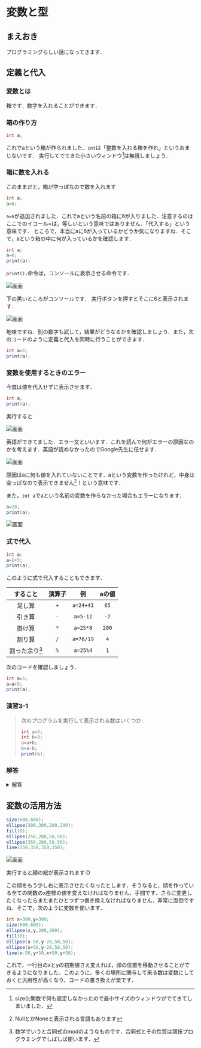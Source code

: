 # 変数と型
## まえおき
プログラミングらしい話になってきます．

## 定義と代入
### 変数とは
箱です．数字を入れることができます．

### 箱の作り方
```java
int a;
```
これでaという箱が作られました．```int```は「整数を入れる箱を作れ」というおまじないです．
実行してでてきた小さいウィンドウ[^1]は無視しましょう．

[^1]:size();関数で何も設定しなかったので最小サイズのウィンドウがでてきてしまいました．

### 箱に数を入れる

このままだと，箱が空っぽなので数を入れます
```java
int a;
a=6;
```
```a=6```が追加されました．これでaという名前の箱に6が入りました．注意するのはここでのイコール=は，等しいという意味ではありません．「代入する」という意味です．
ところで，本当にaに6が入っているかどうか気になりますね．そこで，aという箱の中に何が入っているかを確認します．
```java
int a;
a=6;
print(a);
```
```print();```命令は，コンソールに表示させる命令です．

![画面](img/fig3-1.png "Processingの画面")

下の黒いところがコンソールです．
実行ボタンを押すとそこに6と表示されます．

![画面](img/fig3-2.png "Processingの画面")

地味ですね．別の数字も試して，結果がどうなるかを確認しましょう．また，次のコードのように定義と代入を同時に行うことができます．

```java
int a=6;
print(a);
```


### 変数を使用するときのエラー

今度は値を代入せずに表示させます．

```java
int a;
print(a);
```

実行すると

![画面](img/fig3-3.png "Processingの画面")

英語ができてました．エラー文といいます．これを読んで何がエラーの原因なのかを考えます．英語が読めなかったのでGoogle先生に任せます．

![画面](img/fig3-4.png "Processingの画面")

原因はaに何も値を入れていないことです．aという変数を作ったけれど，中身は空っぽなので表示できません[^2]！という意味です．

[^2]: NullとかNoneと表示される言語もあります

また，```int a```でaという名前の変数を作らなかった場合もエラーになります．

```java
a=28;
print(a);
```

![画面](img/fig3-5.png "Processingの画面")

### 式で代入

```java
int a;
a=1+3;
print(a);
```

このように式で代入することもできます．

| すること | 演算子 |例|aの値 
| :-: | :-: |:-:|:-:|
| 足し算 | ```+```|```a=24+41```|```65```|
| 引き算 | ```-```|```a=5-12```|```-7```|
|掛け算|```*```|```a=25*8```|```200```|
|割り算|```/```|```a=76/19```|```4```|
|割った余り[^3]|```%```|```a=25%4```|```1```|

[^3]:数学でいうと合同式のmodのようなものです．合同式とその性質は競技プログラミングでしばしば使います．


次のコードを確認しましょう．
```java
int a=5;
a=a+5;
print(a);
```



### 演習3-1
>次のプログラムを実行して表示される数はいくつか．
>```java
>int a=5;
>int b=3;
>a=a+b;
>b=a-b;
>print(b);
>```


### 解答
<details><summary>解答</summary><div>
演習3-1：-5

```java
a=a+b;//a=5+3 aが8
b=a-b;//b=3-8 bが-5
```

</div></details>

## 変数の活用方法

```java
size(600,600);
ellipse(300,300,200,200);
fill(0);
ellipse(250,280,50,50);
ellipse(350,280,50,50);
line(250,350,350,350);
```

![画面](img/fig3-6.png "Processingの画面")

実行すると顔の絵が表示されます:D

この顔をもう少し右に表示させたくなったとします．そうなると，顔を作っている全ての関数のx座標の値を変えなければなりません．手間です．さらに変更したくなったらまたまたひとつずつ書き換えなければなりません．非常に面倒ですね．そこで，次のように変数を使います．

```java
int x=300,y=300;
size(600,600);
ellipse(x,y,200,200);
fill(0);
ellipse(x-50,y-20,50,50);
ellipse(x+50,y-20,50,50);
line(x-50,y+50,x+50,y+50);
```
これで，一行目のxとyの初期値さえ変えれば，顔の位置を移動させることができるようになりました．このように，多くの場所に関与して来る数は変数にしておくと汎用性が高くなり，コードの書き換えが楽です．
